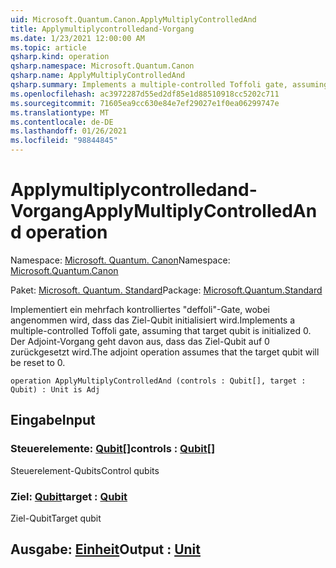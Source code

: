 ```yaml
---
uid: Microsoft.Quantum.Canon.ApplyMultiplyControlledAnd
title: Applymultiplycontrolledand-Vorgang
ms.date: 1/23/2021 12:00:00 AM
ms.topic: article
qsharp.kind: operation
qsharp.namespace: Microsoft.Quantum.Canon
qsharp.name: ApplyMultiplyControlledAnd
qsharp.summary: Implements a multiple-controlled Toffoli gate, assuming that target qubit is initialized 0.  The adjoint operation assumes that the target qubit will be reset to 0.
ms.openlocfilehash: ac3972287d55ed2df85e1d88510918cc5202c711
ms.sourcegitcommit: 71605ea9cc630e84e7ef29027e1f0ea06299747e
ms.translationtype: MT
ms.contentlocale: de-DE
ms.lasthandoff: 01/26/2021
ms.locfileid: "98844845"
---
```

# <a name="applymultiplycontrolledand-operation"></a><span data-ttu-id="b138f-102">Applymultiplycontrolledand-Vorgang</span><span class="sxs-lookup"><span data-stu-id="b138f-102">ApplyMultiplyControlledAnd operation</span></span>

<span data-ttu-id="b138f-103">Namespace: [Microsoft. Quantum. Canon](xref:Microsoft.Quantum.Canon)</span><span class="sxs-lookup"><span data-stu-id="b138f-103">Namespace: [Microsoft.Quantum.Canon](xref:Microsoft.Quantum.Canon)</span></span>

<span data-ttu-id="b138f-104">Paket: [Microsoft. Quantum. Standard](https://nuget.org/packages/Microsoft.Quantum.Standard)</span><span class="sxs-lookup"><span data-stu-id="b138f-104">Package: [Microsoft.Quantum.Standard](https://nuget.org/packages/Microsoft.Quantum.Standard)</span></span>


<span data-ttu-id="b138f-105">Implementiert ein mehrfach kontrolliertes "deffoli"-Gate, wobei angenommen wird, dass das Ziel-Qubit initialisiert wird.</span><span class="sxs-lookup"><span data-stu-id="b138f-105">Implements a multiple-controlled Toffoli gate, assuming that target qubit is initialized 0.</span></span>  <span data-ttu-id="b138f-106">Der Adjoint-Vorgang geht davon aus, dass das Ziel-Qubit auf 0 zurückgesetzt wird.</span><span class="sxs-lookup"><span data-stu-id="b138f-106">The adjoint operation assumes that the target qubit will be reset to 0.</span></span>

```qsharp
operation ApplyMultiplyControlledAnd (controls : Qubit[], target : Qubit) : Unit is Adj
```


## <a name="input"></a><span data-ttu-id="b138f-107">Eingabe</span><span class="sxs-lookup"><span data-stu-id="b138f-107">Input</span></span>

### <a name="controls--qubit"></a><span data-ttu-id="b138f-108">Steuerelemente: [Qubit](xref:microsoft.quantum.lang-ref.qubit)[]</span><span class="sxs-lookup"><span data-stu-id="b138f-108">controls : [Qubit](xref:microsoft.quantum.lang-ref.qubit)[]</span></span>

<span data-ttu-id="b138f-109">Steuerelement-Qubits</span><span class="sxs-lookup"><span data-stu-id="b138f-109">Control qubits</span></span>


### <a name="target--qubit"></a><span data-ttu-id="b138f-110">Ziel: [Qubit](xref:microsoft.quantum.lang-ref.qubit)</span><span class="sxs-lookup"><span data-stu-id="b138f-110">target : [Qubit](xref:microsoft.quantum.lang-ref.qubit)</span></span>

<span data-ttu-id="b138f-111">Ziel-Qubit</span><span class="sxs-lookup"><span data-stu-id="b138f-111">Target qubit</span></span>



## <a name="output--unit"></a><span data-ttu-id="b138f-112">Ausgabe: [Einheit](xref:microsoft.quantum.lang-ref.unit)</span><span class="sxs-lookup"><span data-stu-id="b138f-112">Output : [Unit](xref:microsoft.quantum.lang-ref.unit)</span></span>

